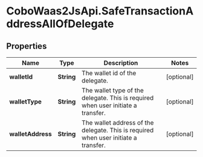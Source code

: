 # CoboWaas2JsApi.SafeTransactionAddressAllOfDelegate

## Properties

Name | Type | Description | Notes
------------ | ------------- | ------------- | -------------
**walletId** | **String** | The wallet id of the delegate. | [optional] 
**walletType** | **String** | The wallet type of the delegate. This is required when user initiate a transfer. | [optional] 
**walletAddress** | **String** | The wallet address of the delegate. This is required when user initiate a transfer. | [optional] 



